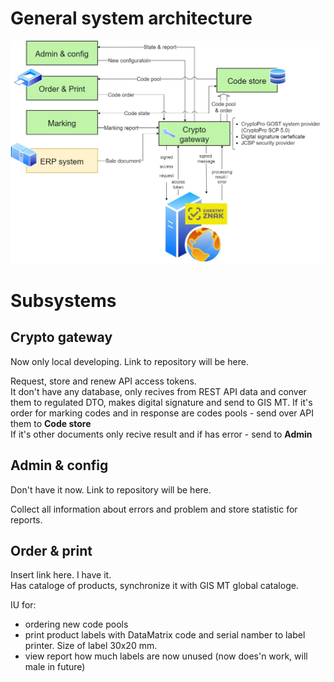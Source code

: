 # General system architecture 
![general](https://github.com/benzol45/MT_general/blob/main/v1.jpg)

# Subsystems 
## Crypto gateway 
Now only local developing. Link to repository will be here. 
 
Request, store and renew API access tokens.  
It don't have any database, only recives from REST API data and conver them to regulated DTO, makes digital signature and send to GIS MT. 
If it's order for marking codes and in response are codes pools - send over API them to **Code store**  
If it's other documents only recive result and if has error - send to **Admin**  
 
## Admin & config  
Don't have it now. Link to repository will be here. 
 
 Collect all information about errors and problem and store statistic for reports.  
 
 ## Order & print  
 Insert link here. I have it.  
 Has cataloge of products, synchronize it with GIS MT global cataloge.
 
 IU for:
 * ordering new code pools  
 * print product labels with DataMatrix code and serial namber to label printer. Size of label 30x20 mm.  
 * view report how much labels are now unused (now does'n work, will male in future)  
  
 
